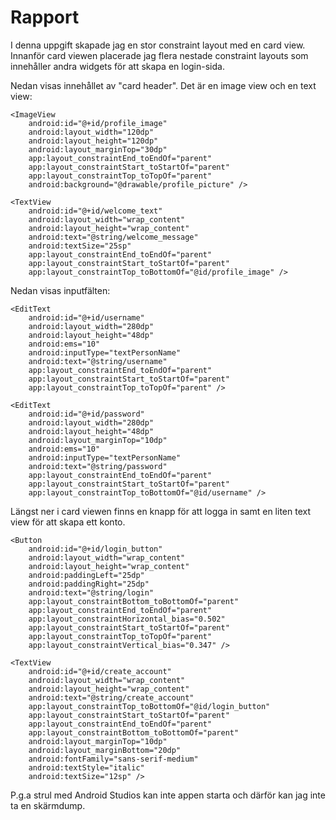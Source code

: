 
# Rapport

I denna uppgift skapade jag en stor constraint layout med en card view. Innanför card viewen placerade jag flera nestade constraint layouts som innehåller andra widgets för att skapa en login-sida.

Nedan visas innehållet av "card header". Det är en image view och en text view:
```
<ImageView
    android:id="@+id/profile_image"
    android:layout_width="120dp"
    android:layout_height="120dp"
    android:layout_marginTop="30dp"
    app:layout_constraintEnd_toEndOf="parent"
    app:layout_constraintStart_toStartOf="parent"
    app:layout_constraintTop_toTopOf="parent"
    android:background="@drawable/profile_picture" />

<TextView
    android:id="@+id/welcome_text"
    android:layout_width="wrap_content"
    android:layout_height="wrap_content"
    android:text="@string/welcome_message"
    android:textSize="25sp"
    app:layout_constraintEnd_toEndOf="parent"
    app:layout_constraintStart_toStartOf="parent"
    app:layout_constraintTop_toBottomOf="@id/profile_image" />
```

Nedan visas inputfälten:
```
<EditText
    android:id="@+id/username"
    android:layout_width="280dp"
    android:layout_height="48dp"
    android:ems="10"
    android:inputType="textPersonName"
    android:text="@string/username"
    app:layout_constraintEnd_toEndOf="parent"
    app:layout_constraintStart_toStartOf="parent"
    app:layout_constraintTop_toTopOf="parent" />

<EditText
    android:id="@+id/password"
    android:layout_width="280dp"
    android:layout_height="48dp"
    android:layout_marginTop="10dp"
    android:ems="10"
    android:inputType="textPersonName"
    android:text="@string/password"
    app:layout_constraintEnd_toEndOf="parent"
    app:layout_constraintStart_toStartOf="parent"
    app:layout_constraintTop_toBottomOf="@id/username" />
```

Längst ner i card viewen finns en knapp för att logga in samt en liten text view för att skapa ett konto.
```
<Button
    android:id="@+id/login_button"
    android:layout_width="wrap_content"
    android:layout_height="wrap_content"
    android:paddingLeft="25dp"
    android:paddingRight="25dp"
    android:text="@string/login"
    app:layout_constraintBottom_toBottomOf="parent"
    app:layout_constraintEnd_toEndOf="parent"
    app:layout_constraintHorizontal_bias="0.502"
    app:layout_constraintStart_toStartOf="parent"
    app:layout_constraintTop_toTopOf="parent"
    app:layout_constraintVertical_bias="0.347" />

<TextView
    android:id="@+id/create_account"
    android:layout_width="wrap_content"
    android:layout_height="wrap_content"
    android:text="@string/create_account"
    app:layout_constraintTop_toBottomOf="@id/login_button"
    app:layout_constraintStart_toStartOf="parent"
    app:layout_constraintEnd_toEndOf="parent"
    app:layout_constraintBottom_toBottomOf="parent"
    android:layout_marginTop="10dp"
    android:layout_marginBottom="20dp"
    android:fontFamily="sans-serif-medium"
    android:textStyle="italic"
    android:textSize="12sp" />
```
P.g.a strul med Android Studios kan inte appen starta och därför kan jag inte ta en skärmdump.